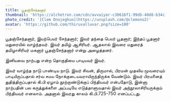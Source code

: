 ```yaml
---
title: பூதஞ்சேந்தனார்
thumbnail: 'https://alchetron.com/cdn/avvaiyar-c30616f1-99db-40d8-b34c-53a8ad7e053-resize-750.png'
photo_credit: '[Clem Onojeghuo](https://unsplash.com/@clemono2)'
avatar: 'https://github.com/thiruvalluvar.png?size=100'
---
```

பூதஞ்சேந்தனார், இயற்பெயர் சேந்தனார்; இவர் தந்தை பெயர் பூதனார்; இந்தப் பூதனார் மதுரையில் வாழ்ந்தவர். இவர் தமிழ் ஆசிரியர். ஆதலால் இவரை மதுரைத் தமிழாசிரியர் மகனார் பூதஞ்சேந்தனார் என்று அழைத்தனர்.

இனியவை நாற்பது என்ற தொகுதியை பாடியவர் இவர்.

இவர் வாழ்ந்த நாடு பாண்டிய நாடு. இவர் சிவன், திருமால், பிரமன் முதலிய மூவரையும் பாடியிருப்பதால் சர்வ சமய நோக்குடையவராயிருந்திருக்க வேண்டும். இவர் பிரமனைத் துதித்திருப்பதால் கி.பி ஏழாம் நூற்றாண்டுக்குப் பிந்தியவர் என்பதோடு, இன்னா நாற்பதின் பல கருத்துக்களை அப்படியே எடுத்தாளுவதால் இவர் அந்நூலாசிரியருக்கும் பிந்தியவர் எனலாம். அதனால் இவரது காலம் கி.பி.725-750 எனப்பட்டது.